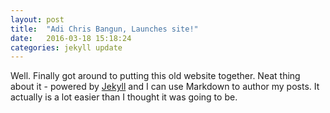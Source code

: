 ```yaml
---
layout: post
title:  "Adi Chris Bangun, Launches site!"
date:   2016-03-18 15:18:24
categories: jekyll update
---
```

Well. Finally got around to putting this old website together. Neat thing about it - powered by [Jekyll](http://jekyllrb.com) and I can use Markdown to author my posts. It actually is a lot easier than I thought it was going to be.